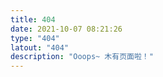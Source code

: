 ```yaml
---
title: 404
date: 2021-10-07 08:21:26
type: "404"
latout: "404"
description: "Ooops~ 木有页面啦！"
---
```

